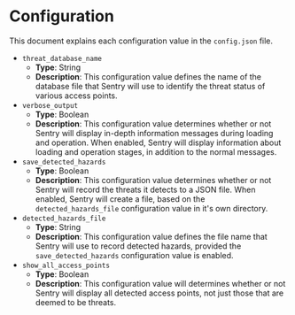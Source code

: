 # Configuration

This document explains each configuration value in the `config.json` file.

- `threat_database_name`
    - **Type**: String
    - **Description**: This configuration value defines the name of the database file that Sentry will use to identify the threat status of various access points.
- `verbose_output`
    - **Type**: Boolean
    - **Description**: This configuration value determines whether or not Sentry will display in-depth information messages during loading and operation. When enabled, Sentry will display information about loading and operation stages, in addition to the normal messages.
- `save_detected_hazards`
    - **Type**: Boolean
    - **Description**: This configuration value determines whether or not Sentry will record the threats it detects to a JSON file. When enabled, Sentry will create a file, based on the `detected_hazards_file` configuration value in it's own directory.
- `detected_hazards_file`
    - **Type**: String
    - **Description**: This configuration value defines the file name that Sentry will use to record detected hazards, provided the `save_detected_hazards` configuration value is enabled.
- `show_all_access_points`
    - **Type**: Boolean
    - **Description**: This configuration value will determines whether or not Sentry will display all detected access points, not just those that are deemed to be threats.
